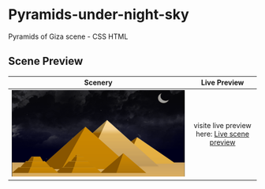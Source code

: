 # Pyramids-under-night-sky
Pyramids of Giza scene - CSS HTML

## Scene Preview
Scenery      |      Live Preview      |
:-------------------------:|:-------------------------:|
![Template preview](https://raw.githubusercontent.com/CTzatzakis/Pyramids-under-night-sky/main/resources/img/PyramidsOfGyza_Preview.png)  |   visite live preview here: [Live scene preview](https://ctzatzakis.github.io/Pyramids-under-night-sky/)

